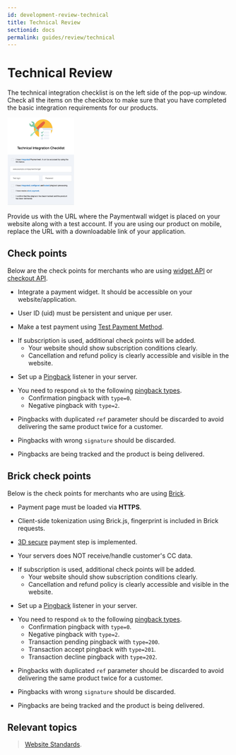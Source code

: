 ```yaml
---
id: development-review-technical
title: Technical Review
sectionid: docs
permalink: guides/review/technical
---
```


# Technical Review

The technical integration checklist is on the left side of the pop-up window. Check all the items on the checkbox to make sure that you have completed the basic integration requirements for our products.

<div class="docs-img">
	<img src="/textures/pic/guides/review/review-technical-checklist.png" style="width: 30%">
</div>

Provide us with the URL where the Paymentwall widget is placed on your website along with a test account. If you are using our product on mobile, replace the URL with a downloadable link of your application.

## Check points

Below are the check points for merchants who are using [widget API](/integration/widget-home) or [checkout API](/integration/checkout-home).

* Integrate a payment widget. It should be accessible on your website/application.

* User ID (uid) must be persistent and unique per user.

* Make a test payment using [Test Payment Method](/sandbox/test-payment).

+ If subscription is used, additional check points will be added.
	- Your website should show subscription conditions clearly.
	- Cancellation and refund policy is clearly accessible and visible in the website.

* Set up a [Pingback](/reference/pingback-home) listener in your server.

+ You need to respond ```ok``` to the following [pingback types](/reference/pingback-home#pingback-type).
	- Confirmation pingback with ```type=0```.
	- Negative pingback with ```type=2```.

* Pingbacks with duplicated ```ref``` parameter should be discarded to avoid delivering the same product twice for a customer.

* Pingbacks with wrong ```signature``` should be discarded.

* Pingbacks are being tracked and the product is being delivered.

## Brick check points

Below is the check points for merchants who are using [Brick](/integration/direct/brick-home).

* Payment page must be loaded via **HTTPS**.

* Client-side tokenization using Brick.js, fingerprint is included in Brick requests. 

* [3D secure](/integration/direct/brick/3dsecure) payment step is implemented.

* Your servers does NOT receive/handle customer's CC data.

+ If subscription is used, additional check points will be added.
	- Your website should show subscription conditions clearly.
	- Cancellation and refund policy is clearly accessible and visible in the website.

* Set up a [Pingback](/reference/pingback-home) listener in your server.

+ You need to respond ```ok``` to the following [pingback types](/reference/pingback-home#pingback-type).
	- Confirmation pingback with ```type=0```.
	- Negative pingback with ```type=2```.
	- Transaction pending pingback with ```type=200```.
	- Transaction accept pingback with ```type=201```.
	- Transaction decline pingback with ```type=202```.

* Pingbacks with duplicated ```ref``` parameter should be discarded to avoid delivering the same product twice for a customer.

* Pingbacks with wrong ```signature``` should be discarded.

* Pingbacks are being tracked and the product is being delivered.

## Relevant topics

> [Website Standards](/guides/review/website-standards).